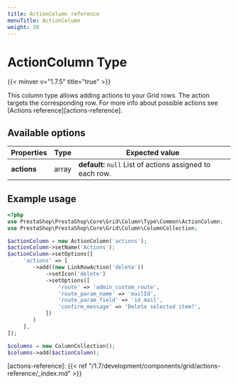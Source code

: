 ```yaml
---
title: ActionColumn reference
menuTitle: ActionColumn
weight: 20
---
```


# ActionColumn Type
{{< minver v="1.7.5" title="true" >}}

This column type allows adding actions to your Grid rows. The action targets the corresponding row.
For more info about possible actions see [Actions reference][actions-reference].

## Available options

| Properties  | Type  | Expected value                                            |
| ----------- | ----- | --------------------------------------------------------- |
| **actions** | array | **default:** `null` List of actions assigned to each row. |

## Example usage

```php
<?php
use PrestaShop\PrestaShop\Core\Grid\Column\Type\Common\ActionColumn;
use PrestaShop\PrestaShop\Core\Grid\Column\ColumnCollection;

$actionColumn = new ActionColumn('actions');
$actionColumn->setName('Actions');
$actionColumn->setOptions([
     'actions' => [
        ->add((new LinkRowAction('delete'))
            ->setIcon('delete')
            ->setOptions([
                'route' => 'admin_custom_route',
                'route_param_name' => 'mailId',
                'route_param_field' => 'id_mail',
                'confirm_message' => 'Delete selected item?',
            ])
        )
     ],
]);

$columns = new ColumnCollection();
$columns->add($actionColumn);
```

[actions-reference]: {{< ref "/1.7/development/components/grid/actions-reference/_index.md" >}}
